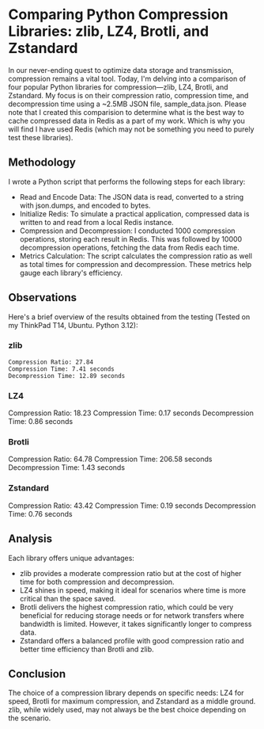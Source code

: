 # Comparing Python Compression Libraries: zlib, LZ4, Brotli, and Zstandard

In our never-ending quest to optimize data storage and transmission, compression remains a vital tool. Today, I'm delving into a comparison of four popular Python libraries for compression—zlib, LZ4, Brotli, and Zstandard. My focus is on their compression ratio, compression time, and decompression time using a ~2.5MB JSON file, sample_data.json. Please note that I created this comparision to determine what is the best way to cache compressed data in Redis as a part of my work. Which is why you will find I have used Redis (which may not be something you need to purely test these libraries).

## Methodology

I wrote a Python script that performs the following steps for each library:

* Read and Encode Data: The JSON data is read, converted to a string with json.dumps, and encoded to bytes.
* Initialize Redis: To simulate a practical application, compressed data is written to and read from a local Redis instance.
* Compression and Decompression: I conducted 1000 compression operations, storing each result in Redis. This was followed by 10000 decompression operations, fetching the data from Redis each time.
* Metrics Calculation: The script calculates the compression ratio as well as total times for compression and decompression. These metrics help gauge each library's efficiency.

## Observations

Here's a brief overview of the results obtained from the testing (Tested on my ThinkPad T14, Ubuntu. Python 3.12):

### zlib

    Compression Ratio: 27.84
    Compression Time: 7.41 seconds
    Decompression Time: 12.89 seconds

### LZ4

Compression Ratio: 18.23
Compression Time: 0.17 seconds
Decompression Time: 0.86 seconds

### Brotli

Compression Ratio: 64.78
Compression Time: 206.58 seconds
Decompression Time: 1.43 seconds

### Zstandard

Compression Ratio: 43.42
Compression Time: 0.19 seconds
Decompression Time: 0.76 seconds

## Analysis

Each library offers unique advantages:

* zlib provides a moderate compression ratio but at the cost of higher time for both compression and decompression.
* LZ4 shines in speed, making it ideal for scenarios where time is more critical than the space saved.
* Brotli delivers the highest compression ratio, which could be very beneficial for reducing storage needs or for network transfers where bandwidth is limited. However, it takes significantly longer to compress data.
* Zstandard offers a balanced profile with good compression ratio and better time efficiency than Brotli and zlib.

## Conclusion

The choice of a compression library depends on specific needs: LZ4 for speed, Brotli for maximum compression, and Zstandard as a middle ground. zlib, while widely used, may not always be the best choice depending on the scenario.
